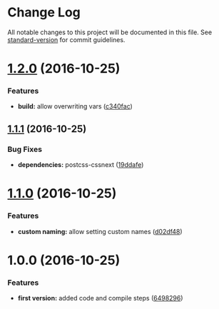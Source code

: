 # Change Log

All notable changes to this project will be documented in this file. See [standard-version](https://github.com/conventional-changelog/standard-version) for commit guidelines.

<a name="1.2.0"></a>
# [1.2.0](https://github.com/pixelass/minus-grid/compare/v1.1.1...v1.2.0) (2016-10-25)


### Features

* **build:** allow overwriting vars ([c340fac](https://github.com/pixelass/minus-grid/commit/c340fac))



<a name="1.1.1"></a>
## [1.1.1](https://github.com/pixelass/minus-grid/compare/v1.1.0...v1.1.1) (2016-10-25)


### Bug Fixes

* **dependencies:** postcss-cssnext ([19ddafe](https://github.com/pixelass/minus-grid/commit/19ddafe))



<a name="1.1.0"></a>
# [1.1.0](https://github.com/pixelass/minus-grid/compare/v1.0.0...v1.1.0) (2016-10-25)


### Features

* **custom naming:** allow setting custom names ([d02df48](https://github.com/pixelass/minus-grid/commit/d02df48))



<a name="1.0.0"></a>
# 1.0.0 (2016-10-25)


### Features

* **first version:** added code and compile steps ([6498296](https://github.com/pixelass/minus-grid/commit/6498296))
